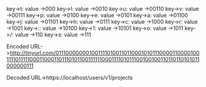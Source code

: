 key->t: value ->000
key->l: value ->0010
key->u: value ->00110
key->v: value ->00111
key->p: value ->0100
key->e: value ->0101
key->a: value ->01100
key->j: value ->01101
key->h: value ->0111
key->c: value ->1000
key->r: value ->1001
key->:: value ->10100
key->1: value ->10101
key->o: value ->1011
key->/: value ->110
key->s: value ->111

Encoded URL->http://tinyurl.com/011100000001001111010011011000101011100001100001001111011111000110001101110101100111111000111101011100100100110110110101011000000111

Decoded URL->https://localhost/users/v1/projects
